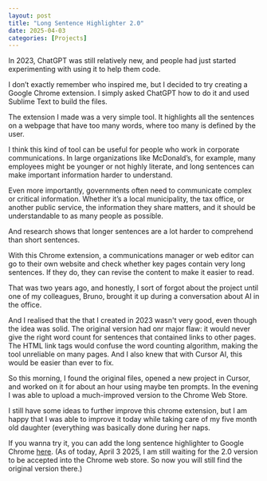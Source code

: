 ```yaml
---
layout: post
title: "Long Sentence Highlighter 2.0"
date: 2025-04-03
categories: [Projects]
---
```


In 2023, ChatGPT was still relatively new, and people had just started experimenting with using it to help them code.

I don’t exactly remember who inspired me, but I decided to try creating a Google Chrome extension. I simply asked ChatGPT how to do it and used Sublime Text to build the files.

The extension I made was a very simple tool. It highlights all the sentences on a webpage that have too many words, where too many is defined by the user.

I think this kind of tool can be useful for people who work in corporate communications. In large organizations like McDonald’s, for example, many employees might be younger or not highly literate, and long sentences can make important information harder to understand.

Even more importantly, governments often need to communicate complex or critical information. Whether it’s a local municipality, the tax office, or another public service, the information they share matters, and it should be understandable to as many people as possible.

And research shows that longer sentences are a lot harder to comprehend than short sentences.

With this Chrome extension, a communications manager or web editor can go to their own website and check whether key pages contain very long sentences. If they do, they can revise the content to make it easier to read.

That was two years ago, and honestly, I sort of forgot about the project until one of my colleagues, Bruno, brought it up during a conversation about AI in the office.

And I realised that the that I created in 2023 wasn't very good, even though the idea was solid. The original version had onr major flaw: it would never give the right word count for sentences that contained links to other pages. The HTML link tags would confuse the word counting algorithm, making the tool unreliable on many pages. And I also knew that with Cursor AI, this would be easier than ever to fix.

So this morning, I found the original files, opened a new project in Cursor, and worked on it for about an hour using maybe ten prompts. In the evening I was able to upload a much-improved version to the Chrome Web Store.

I still have some ideas to further improve this chrome extension, but I am happy that I was able to improve it today while taking care of my five month old daughter (everything was basically done during her naps. 

If you wanna try it, you can add the long sentence highlighter to Google Chrome [here](https://chromewebstore.google.com/detail/fgklfjfnajfdfiefdphepgejkgmlplcc). (As of today, April 3 2025, I am still waiting for the 2.0 version to be accepted into the Chrome web store. So now you will still find the original version there.)